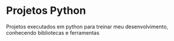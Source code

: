 # Projetos Python
 Projetos executados em python para treinar meu desenvolvimento, conhecendo bibliotecas e ferramentas
